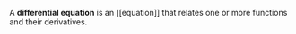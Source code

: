 A **differential equation** is an [[equation]] that relates one or more functions and their derivatives.